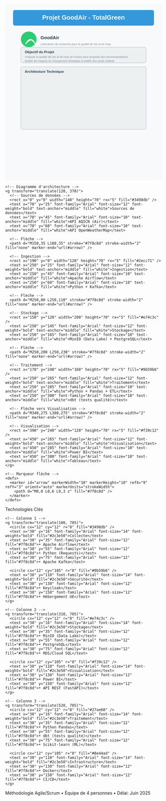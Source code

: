 <svg xmlns="http://www.w3.org/2000/svg" viewBox="0 0 800 900" width="800" height="900">
  <!-- Fond -->
  <rect width="800" height="900" fill="#f8f9fa" />
  
  <!-- Titre -->
  <g>
    <rect x="40" y="30" width="720" height="80" rx="10" fill="#3498db" />
    <text x="400" y="80" font-family="Arial" font-size="32" font-weight="bold" text-anchor="middle" fill="white">Projet GoodAir - TotalGreen</text>
  </g>
  
  <!-- Logo -->
  <g transform="translate(80, 140)">
    <circle cx="40" cy="40" r="40" fill="#2ecc71" />
    <path d="M32,52 C32,52 48,28 64,52 M24,64 C24,64 56,16 72,64" stroke="white" stroke-width="5" fill="none" />
    <text x="100" y="40" font-family="Arial" font-size="24" font-weight="bold" fill="#2c3e50">GoodAir</text>
    <text x="100" y="70" font-family="Arial" font-size="14" fill="#7f8c8d">Laboratoire de recherche pour la qualité de l'air et de l'eau</text>
  </g>
  
  <!-- Objectif -->
  <g>
    <rect x="80" y="220" width="640" height="80" rx="10" fill="#ecf0f1" stroke="#bdc3c7" stroke-width="2" />
    <text x="100" y="250" font-family="Arial" font-size="18" font-weight="bold" fill="#2c3e50">Objectif du Projet</text>
    <text x="100" y="275" font-family="Arial" font-size="14" fill="#7f8c8d">Analyser la qualité de l'air et de l'eau en France pour proposer des recommandations,</text>
    <text x="100" y="295" font-family="Arial" font-size="14" fill="#7f8c8d">étudier les impacts du changement climatique et établir des seuils d'alerte.</text>
  </g>
  
  <!-- Architecture -->
  <g>
    <rect x="80" y="320" width="640" height="320" rx="10" fill="#ecf0f1" stroke="#bdc3c7" stroke-width="2" />
    <text x="100" y="350" font-family="Arial" font-size="18" font-weight="bold" fill="#2c3e50">Architecture Technique</text>
    
    <!-- Diagramme d'architecture -->
    <g transform="translate(120, 370)">
      <!-- Sources de données -->
      <rect x="0" y="0" width="140" height="70" rx="5" fill="#3498db" />
      <text x="70" y="25" font-family="Arial" font-size="12" font-weight="bold" text-anchor="middle" fill="white">Sources de données</text>
      <text x="70" y="45" font-family="Arial" font-size="10" text-anchor="middle" fill="white">API AQICN (Air)</text>
      <text x="70" y="60" font-family="Arial" font-size="10" text-anchor="middle" fill="white">API OpenWeatherMap</text>
      
      <!-- Flèche -->
      <path d="M150,35 L180,35" stroke="#7f8c8d" stroke-width="2" fill="none" marker-end="url(#arrow)" />
      
      <!-- Ingestion -->
      <rect x="190" y="0" width="120" height="70" rx="5" fill="#2ecc71" />
      <text x="250" y="25" font-family="Arial" font-size="12" font-weight="bold" text-anchor="middle" fill="white">Ingestion</text>
      <text x="250" y="45" font-family="Arial" font-size="10" text-anchor="middle" fill="white">Apache Airflow</text>
      <text x="250" y="60" font-family="Arial" font-size="10" text-anchor="middle" fill="white">Python + Kafka</text>
      
      <!-- Flèche -->
      <path d="M250,80 L250,110" stroke="#7f8c8d" stroke-width="2" fill="none" marker-end="url(#arrow)" />
      
      <!-- Stockage -->
      <rect x="150" y="120" width="200" height="70" rx="5" fill="#e74c3c" />
      <text x="250" y="145" font-family="Arial" font-size="12" font-weight="bold" text-anchor="middle" fill="white">Stockage</text>
      <text x="250" y="165" font-family="Arial" font-size="10" text-anchor="middle" fill="white">MinIO (Data Lake) + PostgreSQL</text>
      
      <!-- Flèche -->
      <path d="M250,200 L250,230" stroke="#7f8c8d" stroke-width="2" fill="none" marker-end="url(#arrow)" />
      
      <!-- Traitement -->
      <rect x="170" y="240" width="160" height="70" rx="5" fill="#9b59b6" />
      <text x="250" y="265" font-family="Arial" font-size="12" font-weight="bold" text-anchor="middle" fill="white">Traitement</text>
      <text x="250" y="285" font-family="Arial" font-size="10" text-anchor="middle" fill="white">Python + Pandas + ETL</text>
      <text x="250" y="300" font-family="Arial" font-size="10" text-anchor="middle" fill="white">dbt (tests qualité)</text>
      
      <!-- Flèche vers Visualisation -->
      <path d="M340,275 L380,275" stroke="#7f8c8d" stroke-width="2" fill="none" marker-end="url(#arrow)" />
      
      <!-- Visualisation -->
      <rect x="390" y="240" width="120" height="70" rx="5" fill="#f39c12" />
      <text x="450" y="265" font-family="Arial" font-size="12" font-weight="bold" text-anchor="middle" fill="white">Visualisation</text>
      <text x="450" y="285" font-family="Arial" font-size="10" text-anchor="middle" fill="white">Power BI</text>
      <text x="450" y="300" font-family="Arial" font-size="10" text-anchor="middle" fill="white">Tableau</text>
    </g>
    
    <!-- Marqueur flèche -->
    <defs>
      <marker id="arrow" markerWidth="10" markerHeight="10" refX="9" refY="3" orient="auto" markerUnits="strokeWidth">
        <path d="M0,0 L0,6 L9,3 z" fill="#7f8c8d" />
      </marker>
    </defs>
  </g>
  
  <!-- Technologies -->
  <g>
    <rect x="80" y="660" width="640" height="200" rx="10" fill="#ecf0f1" stroke="#bdc3c7" stroke-width="2" />
    <text x="100" y="690" font-family="Arial" font-size="18" font-weight="bold" fill="#2c3e50">Technologies Clés</text>
    
    <!-- Colonne 1 -->
    <g transform="translate(100, 705)">
      <circle cx="12" cy="12" r="8" fill="#3498db" />
      <text x="30" y="16" font-family="Arial" font-size="14" font-weight="bold" fill="#2c3e50">Collecte</text>
      <text x="30" y="35" font-family="Arial" font-size="12" fill="#7f8c8d">• Apache Airflow</text>
      <text x="30" y="55" font-family="Arial" font-size="12" fill="#7f8c8d">• Python (Requests)</text>
      <text x="30" y="75" font-family="Arial" font-size="12" fill="#7f8c8d">• Apache Kafka</text>
      
      <circle cx="12" cy="105" r="8" fill="#9b59b6" />
      <text x="30" y="110" font-family="Arial" font-size="14" font-weight="bold" fill="#2c3e50">Sécurité</text>
      <text x="30" y="130" font-family="Arial" font-size="12" fill="#7f8c8d">• Keycloak</text>
      <text x="30" y="150" font-family="Arial" font-size="12" fill="#7f8c8d">• Hébergement UE</text>
    </g>
    
    <!-- Colonne 2 -->
    <g transform="translate(310, 705)">
      <circle cx="12" cy="12" r="8" fill="#e74c3c" />
      <text x="30" y="16" font-family="Arial" font-size="14" font-weight="bold" fill="#2c3e50">Stockage</text>
      <text x="30" y="35" font-family="Arial" font-size="12" fill="#7f8c8d">• MinIO (Data Lake)</text>
      <text x="30" y="55" font-family="Arial" font-size="12" fill="#7f8c8d">• PostgreSQL</text>
      <text x="30" y="75" font-family="Arial" font-size="12" fill="#7f8c8d">• RDS/Cloud SQL</text>
      
      <circle cx="12" cy="105" r="8" fill="#f39c12" />
      <text x="30" y="110" font-family="Arial" font-size="14" font-weight="bold" fill="#2c3e50">Visualisation</text>
      <text x="30" y="130" font-family="Arial" font-size="12" fill="#7f8c8d">• Power BI</text>
      <text x="30" y="150" font-family="Arial" font-size="12" fill="#7f8c8d">• API REST (FastAPI)</text>
    </g>
    
    <!-- Colonne 3 -->
    <g transform="translate(520, 705)">
      <circle cx="12" cy="12" r="8" fill="#27ae60" />
      <text x="30" y="16" font-family="Arial" font-size="14" font-weight="bold" fill="#2c3e50">Traitement</text>
      <text x="30" y="35" font-family="Arial" font-size="12" fill="#7f8c8d">• Python Pandas</text>
      <text x="30" y="55" font-family="Arial" font-size="12" fill="#7f8c8d">• dbt (tests qualité)</text>
      <text x="30" y="75" font-family="Arial" font-size="12" fill="#7f8c8d">• Scikit-learn (ML)</text>
      
      <circle cx="12" cy="105" r="8" fill="#8e44ad" />
      <text x="30" y="110" font-family="Arial" font-size="14" font-weight="bold" fill="#2c3e50">Infrastructure</text>
      <text x="30" y="130" font-family="Arial" font-size="12" fill="#7f8c8d">• Docker</text>
      <text x="30" y="150" font-family="Arial" font-size="12" fill="#7f8c8d">• CI/CD</text>
    </g>
  </g>
  
  <!-- Méthodologie -->
  <g>
    <rect x="80" y="880" width="640" height="40" rx="5" fill="#34495e" />
    <text x="400" y="905" font-family="Arial" font-size="14" font-weight="bold" text-anchor="middle" fill="white">Méthodologie Agile/Scrum • Équipe de 4 personnes • Délai: Juin 2025</text>
  </g>
</svg>
